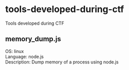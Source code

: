# tools-developed-during-ctf
Tools developed during CTF
</br>
## memory_dump.js
OS: linux</br>
Language: node.js</br>
Description: Dump memory of a process using node.js
